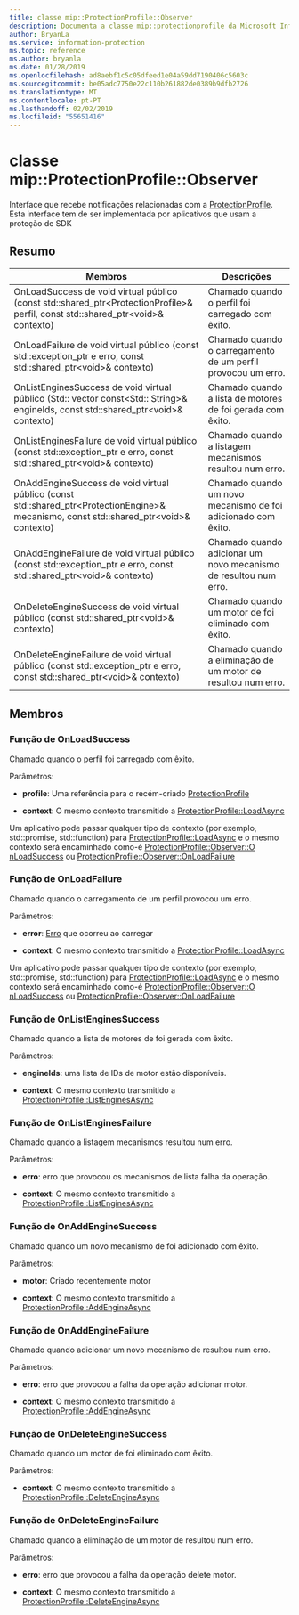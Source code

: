 ```yaml
---
title: classe mip::ProtectionProfile::Observer
description: Documenta a classe mip::protectionprofile da Microsoft Information Protection (MIP) SDK.
author: BryanLa
ms.service: information-protection
ms.topic: reference
ms.author: bryanla
ms.date: 01/28/2019
ms.openlocfilehash: ad8aebf1c5c05dfeed1e04a59dd7190406c5603c
ms.sourcegitcommit: be05adc7750e22c110b261882de0389b9dfb2726
ms.translationtype: MT
ms.contentlocale: pt-PT
ms.lasthandoff: 02/02/2019
ms.locfileid: "55651416"
---
```

# <a name="class-mipprotectionprofileobserver"></a>classe mip::ProtectionProfile::Observer 
Interface que recebe notificações relacionadas com a [ProtectionProfile](class_mip_protectionprofile.md).
Esta interface tem de ser implementada por aplicativos que usam a proteção de SDK
  
## <a name="summary"></a>Resumo
 Membros                        | Descrições                                
--------------------------------|---------------------------------------------
OnLoadSuccess de void virtual público (const std::shared_ptr\<ProtectionProfile\>& perfil, const std::shared_ptr\<void\>& contexto)  |  Chamado quando o perfil foi carregado com êxito.
OnLoadFailure de void virtual público (const std::exception_ptr e erro, const std::shared_ptr\<void\>& contexto)  |  Chamado quando o carregamento de um perfil provocou um erro.
OnListEnginesSuccess de void virtual público (Std:: vector const\<Std:: String\>& engineIds, const std::shared_ptr\<void\>& contexto)  |  Chamado quando a lista de motores de foi gerada com êxito.
OnListEnginesFailure de void virtual público (const std::exception_ptr e erro, const std::shared_ptr\<void\>& contexto)  |  Chamado quando a listagem mecanismos resultou num erro.
OnAddEngineSuccess de void virtual público (const std::shared_ptr\<ProtectionEngine\>& mecanismo, const std::shared_ptr\<void\>& contexto)  |  Chamado quando um novo mecanismo de foi adicionado com êxito.
OnAddEngineFailure de void virtual público (const std::exception_ptr e erro, const std::shared_ptr\<void\>& contexto)  |  Chamado quando adicionar um novo mecanismo de resultou num erro.
OnDeleteEngineSuccess de void virtual público (const std::shared_ptr\<void\>& contexto)  |  Chamado quando um motor de foi eliminado com êxito.
OnDeleteEngineFailure de void virtual público (const std::exception_ptr e erro, const std::shared_ptr\<void\>& contexto)  |  Chamado quando a eliminação de um motor de resultou num erro.
  
## <a name="members"></a>Membros
  
### <a name="onloadsuccess-function"></a>Função de OnLoadSuccess
Chamado quando o perfil foi carregado com êxito.

Parâmetros:  
* **profile**: Uma referência para o recém-criado [ProtectionProfile](class_mip_protectionprofile.md)


* **context**: O mesmo contexto transmitido a [ProtectionProfile::LoadAsync](class_mip_protectionprofile.md#addengineasync-function)


Um aplicativo pode passar qualquer tipo de contexto (por exemplo, std::promise, std::function) para [ProtectionProfile::LoadAsync](class_mip_protectionprofile.md#addengineasync-function) e o mesmo contexto será encaminhado como-é [ProtectionProfile::Observer::O nLoadSuccess](class_mip_protectionprofile_observer.md#onloadsuccess-function) ou [ProtectionProfile::Observer::OnLoadFailure](class_mip_protectionprofile_observer.md#onloadfailure-function)
  
### <a name="onloadfailure-function"></a>Função de OnLoadFailure
Chamado quando o carregamento de um perfil provocou um erro.

Parâmetros:  
* **error**: [Erro](class_mip_error.md) que ocorreu ao carregar 


* **context**: O mesmo contexto transmitido a [ProtectionProfile::LoadAsync](class_mip_protectionprofile.md#addengineasync-function)


Um aplicativo pode passar qualquer tipo de contexto (por exemplo, std::promise, std::function) para [ProtectionProfile::LoadAsync](class_mip_protectionprofile.md#addengineasync-function) e o mesmo contexto será encaminhado como-é [ProtectionProfile::Observer::O nLoadSuccess](class_mip_protectionprofile_observer.md#onloadsuccess-function) ou [ProtectionProfile::Observer::OnLoadFailure](class_mip_protectionprofile_observer.md#onloadfailure-function)
  
### <a name="onlistenginessuccess-function"></a>Função de OnListEnginesSuccess
Chamado quando a lista de motores de foi gerada com êxito.

Parâmetros:  
* **engineIds**: uma lista de IDs de motor estão disponíveis. 


* **context**: O mesmo contexto transmitido a [ProtectionProfile::ListEnginesAsync](class_mip_protectionprofile.md#listenginesasync-function)


  
### <a name="onlistenginesfailure-function"></a>Função de OnListEnginesFailure
Chamado quando a listagem mecanismos resultou num erro.

Parâmetros:  
* **erro**: erro que provocou os mecanismos de lista falha da operação. 


* **context**: O mesmo contexto transmitido a [ProtectionProfile::ListEnginesAsync](class_mip_protectionprofile.md#listenginesasync-function)


  
### <a name="onaddenginesuccess-function"></a>Função de OnAddEngineSuccess
Chamado quando um novo mecanismo de foi adicionado com êxito.

Parâmetros:  
* **motor**: Criado recentemente motor 


* **context**: O mesmo contexto transmitido a [ProtectionProfile::AddEngineAsync](class_mip_protectionprofile.md#addengineasync-function)


  
### <a name="onaddenginefailure-function"></a>Função de OnAddEngineFailure
Chamado quando adicionar um novo mecanismo de resultou num erro.

Parâmetros:  
* **erro**: erro que provocou a falha da operação adicionar motor. 


* **context**: O mesmo contexto transmitido a [ProtectionProfile::AddEngineAsync](class_mip_protectionprofile.md#addengineasync-function)


  
### <a name="ondeleteenginesuccess-function"></a>Função de OnDeleteEngineSuccess
Chamado quando um motor de foi eliminado com êxito.

Parâmetros:  
* **context**: O mesmo contexto transmitido a [ProtectionProfile::DeleteEngineAsync](class_mip_protectionprofile.md#deleteengineasync-function)


  
### <a name="ondeleteenginefailure-function"></a>Função de OnDeleteEngineFailure
Chamado quando a eliminação de um motor de resultou num erro.

Parâmetros:  
* **erro**: erro que provocou a falha da operação delete motor. 


* **context**: O mesmo contexto transmitido a [ProtectionProfile::DeleteEngineAsync](class_mip_protectionprofile.md#deleteengineasync-function)

